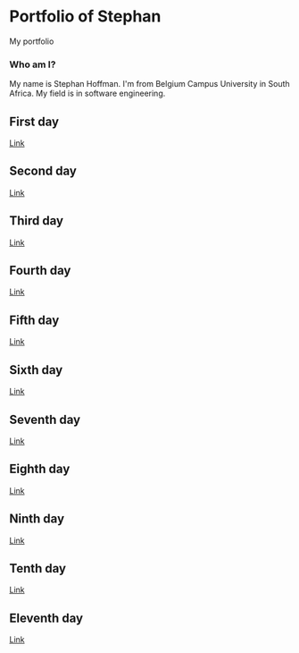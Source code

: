 # Portfolio of Stephan
My portfolio 

### Who am I?
My name is Stephan Hoffman. I'm from Belgium Campus University in South Africa. My field is in software engineering.

## First day

[Link](Stephan/Reflections/Reflection_day1)

## Second day

[Link](Stephan/Reflections/Reflection_day2)

## Third day

[Link](Stephan/Reflections/Reflection_day3)

## Fourth day

[Link](Stephan/Reflections/Reflection_day4)

## Fifth day

[Link](Stephan/Reflections/Reflection_day5)

## Sixth day

[Link](Stephan/Reflections/Reflection_day6)

## Seventh day

[Link](Stephan/Reflections/Reflection_day7)

## Eighth day

[Link](Stephan/Reflections/Reflection_day8)

## Ninth day

[Link](Stephan/Reflections/Reflection_day9)

## Tenth day

[Link](Stephan/Reflections/Reflection_day10)

## Eleventh day

[Link](Stephan/Reflections/Reflection_day11)